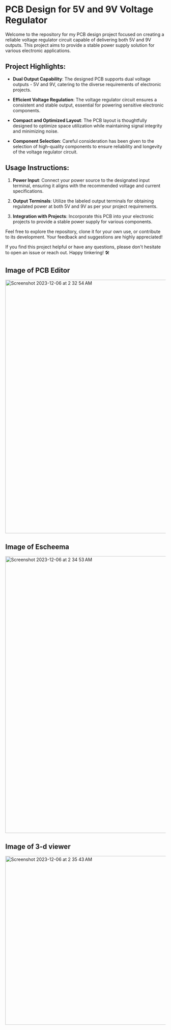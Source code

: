 # PCB Design for 5V and 9V Voltage Regulator

Welcome to the repository for my PCB design project focused on creating a reliable voltage regulator circuit capable of delivering both 5V and 9V outputs. This project aims to provide a stable power supply solution for various electronic applications.

## Project Highlights:

- **Dual Output Capability**: The designed PCB supports dual voltage outputs - 5V and 9V, catering to the diverse requirements of electronic projects.

- **Efficient Voltage Regulation**: The voltage regulator circuit ensures a consistent and stable output, essential for powering sensitive electronic components.

- **Compact and Optimized Layout**: The PCB layout is thoughtfully designed to optimize space utilization while maintaining signal integrity and minimizing noise.

- **Component Selection**: Careful consideration has been given to the selection of high-quality components to ensure reliability and longevity of the voltage regulator circuit.

## Usage Instructions:

1. **Power Input**: Connect your power source to the designated input terminal, ensuring it aligns with the recommended voltage and current specifications.

2. **Output Terminals**: Utilize the labeled output terminals for obtaining regulated power at both 5V and 9V as per your project requirements.

3. **Integration with Projects**: Incorporate this PCB into your electronic projects to provide a stable power supply for various components.


Feel free to explore the repository, clone it for your own use, or contribute to its development. Your feedback and suggestions are highly appreciated!

If you find this project helpful or have any questions, please don't hesitate to open an issue or reach out. Happy tinkering! 🛠️



## Image of PCB Editor

<img width="796" alt="Screenshot 2023-12-06 at 2 32 54 AM" src="https://github.com/RohanTitusPatha/Voltage-Regulator-PCB/assets/145809181/16ebaab0-5833-4a5c-ae80-737c08fcb626">


## Image of Escheema

<img width="869" alt="Screenshot 2023-12-06 at 2 34 53 AM" src="https://github.com/RohanTitusPatha/Voltage-Regulator-PCB/assets/145809181/022b7289-0dd9-4f79-9b5d-b33a66e9ee4c">


## Image of 3-d viewer

<img width="530" alt="Screenshot 2023-12-06 at 2 35 43 AM" src="https://github.com/RohanTitusPatha/Voltage-Regulator-PCB/assets/145809181/5876e785-dcdb-4e81-8039-a78056cde048">


